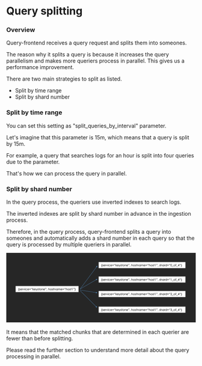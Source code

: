 # Query splitting

### Overview

Query-frontend receives a query request and splits them into someones.

The reason why it splits a query is because it increases the query parallelism and makes more queriers process in parallel. This gives us a performance improvement.

There are two main strategies to split as listed.

* Split by time range
* Split by shard number

### Split by time range

You can set this setting as "split\_queries\_by\_interval" parameter.

Let's imagine that this parameter is 15m, which means that a query is split by 15m.

For example, a query that searches logs for an hour is split into four queries due to the parameter.

That's how we can process the query in parallel.

### Split by shard number

In the query process, the queriers use inverted indexes to search logs.

The inverted indexes are split by shard number in advance in the ingestion process.

Therefore, in the query process, query-frontend splits a query into someones and automatically adds a shard number in each query so that the query is processed by multiple queriers in parallel.

![](../.gitbook/assets/query-process-split-logql-by-shard.png)

It means that the matched chunks that are determined in each querier are fewer than before splitting.

Please read the further section to understand more detail about the query processing in parallel.
